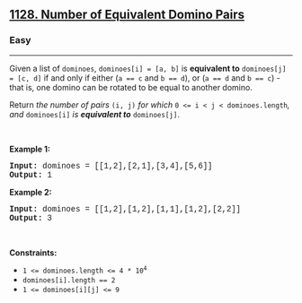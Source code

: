 <h2><a href="https://leetcode.com/problems/number-of-equivalent-domino-pairs/">1128. Number of Equivalent Domino Pairs</a></h2><h3>Easy</h3><hr><div><p>Given a list of <code style="font-family: monospace, Bangla698, sans-serif;">dominoes</code>, <code style="font-family: monospace, Bangla698, sans-serif;">dominoes[i] = [a, b]</code> is <strong>equivalent to</strong> <code style="font-family: monospace, Bangla698, sans-serif;">dominoes[j] = [c, d]</code> if and only if either (<code style="font-family: monospace, Bangla698, sans-serif;">a == c</code> and <code style="font-family: monospace, Bangla698, sans-serif;">b == d</code>), or (<code style="font-family: monospace, Bangla698, sans-serif;">a == d</code> and <code style="font-family: monospace, Bangla698, sans-serif;">b == c</code>) - that is, one domino can be rotated to be equal to another domino.</p>

<p>Return <em>the number of pairs </em><code style="font-family: monospace, Bangla698, sans-serif;">(i, j)</code><em> for which </em><code style="font-family: monospace, Bangla698, sans-serif;">0 &lt;= i &lt; j &lt; dominoes.length</code><em>, and </em><code style="font-family: monospace, Bangla698, sans-serif;">dominoes[i]</code><em> is <strong>equivalent to</strong> </em><code style="font-family: monospace, Bangla698, sans-serif;">dominoes[j]</code>.</p>

<p>&nbsp;</p>
<p><strong class="example">Example 1:</strong></p>

<pre style="font-family: SFMono-Regular, Consolas, &quot;Liberation Mono&quot;, Menlo, Courier, monospace, Bangla698, sans-serif;"><strong>Input:</strong> dominoes = [[1,2],[2,1],[3,4],[5,6]]
<strong>Output:</strong> 1
</pre>

<p><strong class="example">Example 2:</strong></p>

<pre style="font-family: SFMono-Regular, Consolas, &quot;Liberation Mono&quot;, Menlo, Courier, monospace, Bangla698, sans-serif;"><strong>Input:</strong> dominoes = [[1,2],[1,2],[1,1],[1,2],[2,2]]
<strong>Output:</strong> 3
</pre>

<p>&nbsp;</p>
<p><strong>Constraints:</strong></p>

<ul>
	<li><code style="font-family: monospace, Bangla698, sans-serif;">1 &lt;= dominoes.length &lt;= 4 * 10<sup>4</sup></code></li>
	<li><code style="font-family: monospace, Bangla698, sans-serif;">dominoes[i].length == 2</code></li>
	<li><code style="font-family: monospace, Bangla698, sans-serif;">1 &lt;= dominoes[i][j] &lt;= 9</code></li>
</ul>
</div>